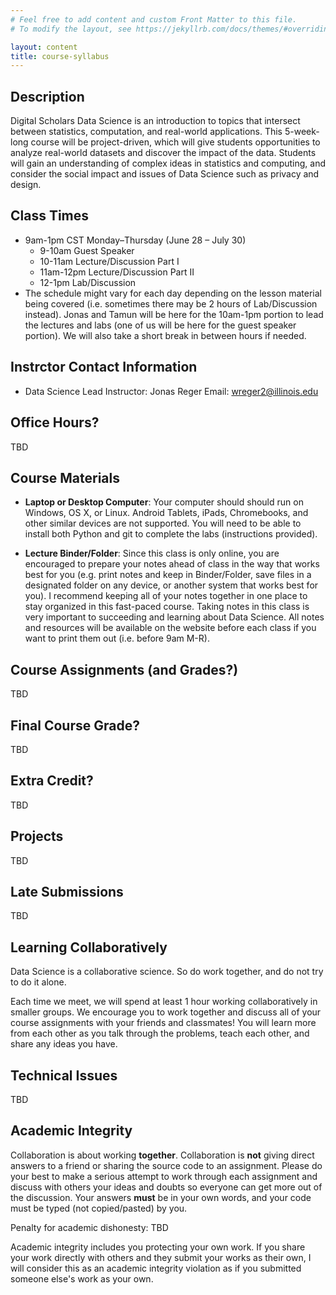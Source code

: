 ```yaml
---
# Feel free to add content and custom Front Matter to this file.
# To modify the layout, see https://jekyllrb.com/docs/themes/#overriding-theme-defaults

layout: content
title: course-syllabus
---
```


## Description

Digital Scholars Data Science is an introduction to topics that intersect between statistics, computation, and real-world applications. This 5-week-long course will be project-driven, which will give students opportunities to analyze real-world datasets and discover the impact of the data. Students will gain an understanding of complex ideas in statistics and computing, and consider the social impact and issues of Data Science such as privacy and design.

## Class Times

* 9am-1pm CST Monday–Thursday (June 28 – July 30)
    * 9-10am Guest Speaker
    * 10-11am Lecture/Discussion Part I
    * 11am-12pm Lecture/Discussion Part II
    * 12-1pm Lab/Discussion
* The schedule might vary for each day depending on the lesson material being covered (i.e. sometimes there may be 2 hours of Lab/Discussion instead). Jonas and Tamun will be here for the 10am-1pm portion to lead the lectures and labs (one of us will be here for the guest speaker portion). We will also take a short break in between hours if needed.

## Instrctor Contact Information

* Data Science Lead Instructor: Jonas Reger
Email: <a href="mailto:wreger2@illinois.edu">wreger2@illinois.edu</a>

## Office Hours?

TBD

## Course Materials

* **Laptop or Desktop Computer**: Your computer should should run on Windows, OS X, or Linux. Android Tablets, iPads, Chromebooks, and other similar devices are not supported. You will need to be able to install both Python and git to complete the labs (instructions provided).

* **Lecture Binder/Folder**: Since this class is only online, you are encouraged to prepare your notes ahead of class in the way that works best for you (e.g. print notes and keep in Binder/Folder, save files in a designated folder on any device, or another system that works best for you). I recommend keeping all of your notes together in one place to stay organized in this fast-paced course. Taking notes in this class is very important to succeeding and learning about Data Science. All notes and resources will be available on the website before each class if you want to print them out (i.e. before 9am M-R).

## Course Assignments (and Grades?)

TBD

## Final Course Grade?

TBD

## Extra Credit?

TBD

## Projects

TBD

## Late Submissions 

TBD

## Learning Collaboratively

Data Science is a collaborative science. So do work together, and do not try to do it alone.

Each time we meet, we will spend at least 1 hour working collaboratively in smaller groups. We encourage you to work together and discuss all of your course assignments with your friends and classmates! You will learn more from each other as you talk through the problems, teach each other, and share any ideas you have. 

## Technical Issues

TBD

## Academic Integrity

Collaboration is about working **together**. Collaboration is **not** giving direct answers to a friend or sharing the source code to an assignment. Please do your best to make a serious attempt to work through each assignment and discuss with others your ideas and doubts so everyone can get more out of the discussion. Your answers **must** be in your own words, and your code must be typed (not copied/pasted) by you.

Penalty for academic dishonesty: TBD

Academic integrity includes you protecting your own work. If you share your work directly with others and they submit your works as their own, I will consider this as an academic integrity violation as if you submitted someone else's work as your own.

